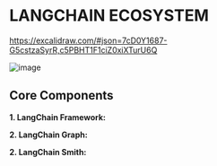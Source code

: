 # LANGCHAIN ECOSYSTEM

https://excalidraw.com/#json=7cD0Y1687-G5cstzaSyrR,c5PBHT1F1ciZ0xiXTurU6Q

![image](https://github.com/user-attachments/assets/e2cb89af-6456-4e5f-896f-fc370a0948f1)

## Core Components

**1. LangChain Framework:**

**2. LangChain Graph:**

**2. LangChain Smith:**
